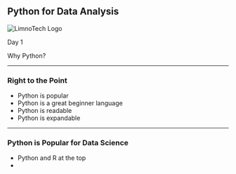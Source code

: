 ## Python for Data Analysis
![LimnoTech Logo](/assets/...png)

Day 1

Why Python? 

---

### Right to the Point
- Python is popular
- Python is a great beginner language
- Python is readable
- Python is expandable

---
### Python is Popular for Data Science
- Python and R at the top
- 